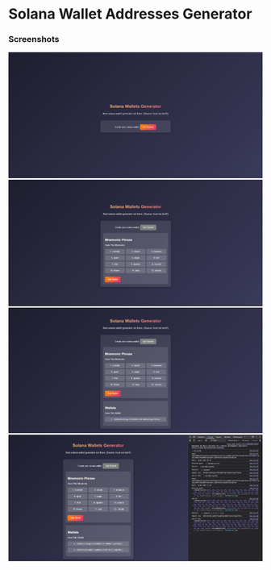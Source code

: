 # Solana Wallet Addresses Generator

### Screenshots

![image](https://github.com/ranaDherya/solana-wallet-generator/blob/master/screenshots/1.png?raw=true)
![image](https://github.com/ranaDherya/solana-wallet-generator/blob/master/screenshots/2.png?raw=true)
![image](https://github.com/ranaDherya/solana-wallet-generator/blob/master/screenshots/3.png?raw=true)
![image](https://github.com/ranaDherya/solana-wallet-generator/blob/master/screenshots/4.png?raw=true)
